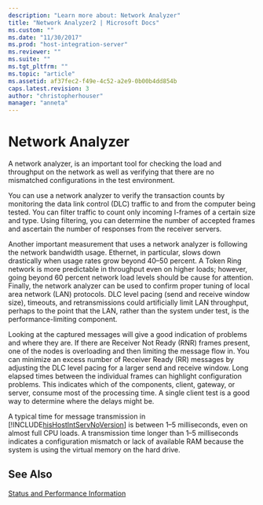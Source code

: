```yaml
---
description: "Learn more about: Network Analyzer"
title: "Network Analyzer2 | Microsoft Docs"
ms.custom: ""
ms.date: "11/30/2017"
ms.prod: "host-integration-server"
ms.reviewer: ""
ms.suite: ""
ms.tgt_pltfrm: ""
ms.topic: "article"
ms.assetid: af37fec2-f49e-4c52-a2e9-0b00b4dd854b
caps.latest.revision: 3
author: "christopherhouser"
manager: "anneta"
---
```

# Network Analyzer
A network analyzer, is an important tool for checking the load and throughput on the network as well as verifying that there are no mismatched configurations in the test environment.  
  
 You can use a network analyzer to verify the transaction counts by monitoring the data link control (DLC) traffic to and from the computer being tested. You can filter traffic to count only incoming I-frames of a certain size and type. Using filtering, you can determine the number of accepted frames and ascertain the number of responses from the receiver servers.  
  
 Another important measurement that uses a network analyzer is following the network bandwidth usage. Ethernet, in particular, slows down drastically when usage rates grow beyond 40–50 percent. A Token Ring network is more predictable in throughput even on higher loads; however, going beyond 60 percent network load levels should be cause for attention. Finally, the network analyzer can be used to confirm proper tuning of local area network (LAN) protocols. DLC level pacing (send and receive window size), timeouts, and retransmissions could artificially limit LAN throughput, perhaps to the point that the LAN, rather than the system under test, is the performance-limiting component.  
  
 Looking at the captured messages will give a good indication of problems and where they are. If there are Receiver Not Ready (RNR) frames present, one of the nodes is overloading and then limiting the message flow in. You can minimize an excess number of Receiver Ready (RR) messages by adjusting the DLC level pacing for a larger send and receive window. Long elapsed times between the individual frames can highlight configuration problems. This indicates which of the components, client, gateway, or server, consume most of the processing time. A single client test is a good way to determine where the delays might be.  
  
 A typical time for message transmission in [!INCLUDE[hisHostIntServNoVersion](../includes/hishostintservnoversion-md.md)] is between 1–5 milliseconds, even on almost full CPU loads. A transmission time longer than 1–5 milliseconds indicates a configuration mismatch or lack of available RAM because the system is using the virtual memory on the hard drive.  
  
## See Also  
 [Status and Performance Information](../core/status-and-performance-information1.md)
